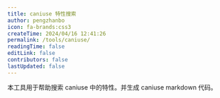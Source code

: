 ```yaml
---
title: caniuse 特性搜索
author: pengzhanbo
icon: fa-brands:css3
createTime: 2024/04/16 12:41:26
permalink: /tools/caniuse/
readingTime: false
editLink: false
contributors: false
lastUpdated: false
---
```


本工具用于帮助搜索 caniuse 中的特性。并生成 caniuse markdown 代码。

<CanIUseConfig />
